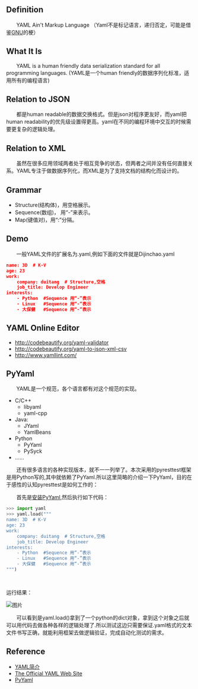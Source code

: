 ﻿
## Definition
&#160; &#160; &#160; &#160;YAML Ain't Markup Language （Yaml不是标记语言，递归否定，可能是借鉴[GNU](https://zh.wikipedia.org/wiki/GNU)的梗）
  
## What It Is
 
&#160; &#160; &#160; &#160;YAML is a human friendly data serialization standard for all programming languages.
(YAML是一个human friendly的数据序列化标准，适用所有的编程语言)

## Relation to JSON
&#160; &#160; &#160; &#160;都是human readable的数据交换格式。但是json对程序更友好，而yaml把human readability的优先级设置得更高。yaml在不同的编程环境中交互的时候需要更复杂的逻辑处理。


## Relation to XML
&#160; &#160; &#160; &#160;虽然在很多应用领域两者处于相互竞争的状态，但两者之间并没有任何直接关系。YAML专注于做数据序列化，而XML是为了支持文档的结构化而设计的。
  
  
  
## Grammar
- Structure(结构体)，用空格展示。
- Sequence(数组)， 用“-”来表示。
- Map(键值对)，用“:”分隔。

## Demo
&#160; &#160; &#160; &#160;一般YAML文件的扩展名为.yaml,例如下面的文件就是Dijinchao.yaml

```json
name: 3D  # K-V
age: 23
work:
    company: duitang  # Structure,空格
    job_title: Develop Engineer
interests:
    - Python  #Sequence 用“-”表示
    - Linux   #Sequence 用“-”表示
    - 大保健   #Sequence 用“-”表示        

```

## YAML Online Editor

 - http://codebeautify.org/yaml-validator
 - http://codebeautify.org/yaml-to-json-xml-csv
 - http://www.yamllint.com/

## PyYaml

&#160; &#160; &#160; &#160;YAML是一个规范，各个语言都有对这个规范的实现。

 - C/C++ 
   - libyaml
   - yaml-cpp
 - Java:
   - JYaml
   - YamlBeans
 - Python
   - PyYaml
   - PySyck
 - ......
 
 
&#160; &#160; &#160; &#160;还有很多语言的各种实现版本，就不一一列举了。本次采用的pyresttest框架是用Python写的,其中就依赖了PyYaml.所以这里简略的介绍一下PyYaml，目的在于感性的认知pyresttest是如何工作的：
 
&#160; &#160; &#160; &#160;首先是[安装PyYaml](http://pyyaml.org/wiki/PyYAML),然后执行如下代码：

```python
>>> import yaml
>>> yaml.load("""
name: 3D  # K-V
age: 23
work:
    company: duitang  # Structure,空格
    job_title: Develop Engineer
interests:
    - Python  #Sequence 用“-”表示
    - Linux   #Sequence 用“-”表示
    - 大保健   #Sequence 用“-”表示
""") 

 
``` 

运行结果：

![图片](http://img4.duitang.com/uploads/item/201603/23/20160323005213_hMvRy.png)

&#160; &#160; &#160; &#160;可以看到是yaml.load()拿到了一个python的dict对象，拿到这个对象之后就可以用代码去做各种各样的逻辑处理了.所以测试这边只需要保证.yaml格式的文本文件书写正确，就能利用框架去做逻辑验证，完成自动化测试的需求。
 
  
  
## Reference
-  [YAML简介](http://www.ibm.com/developerworks/cn/xml/x-cn-yamlintro/)
- [The Official YAML Web Site](http://yaml.org/)
- [PyYaml](http://pyyaml.org/wiki/PyYAMLDocumentation)
